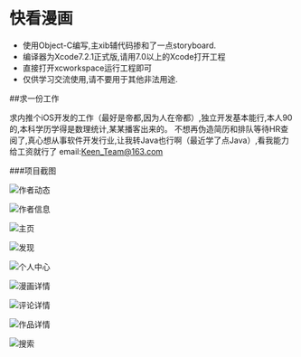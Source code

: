 # 快看漫画

- 使用Object-C编写,主xib辅代码掺和了一点storyboard.
- 编译器为Xcode7.2.1正式版,请用7.0以上的Xcode打开工程
- 直接打开xcworkspace运行工程即可
- 仅供学习交流使用,请不要用于其他非法用途.

##求一份工作

求内推个iOS开发的工作（最好是帝都,因为人在帝都）,独立开发基本能行,本人90的,本科学历学得是数理统计,某某播客出来的。
不想再伪造简历和排队等待HR查阅了,真心想从事软件开发行业,让我转Java也行啊（最近学了点Java）,看我能力给工资就行了
email:Keen_Team@163.com

###项目截图

![作者动态](https://github.com/KeenTeam1990/KTKuaikan/blob/master/%E9%A1%B9%E7%9B%AE%E6%88%AA%E5%9B%BE/%E4%BD%9C%E8%80%85%E5%8A%A8%E6%80%81.png?raw=true)

![作者信息](https://github.com/KeenTeam1990/KTKuaikan/blob/master/%E9%A1%B9%E7%9B%AE%E6%88%AA%E5%9B%BE/%E4%BD%9C%E8%80%85%E4%BF%A1%E6%81%AF.png?raw=true)


![主页](https://github.com/KeenTeam1990/KTKuaikan/blob/master/%E9%A1%B9%E7%9B%AE%E6%88%AA%E5%9B%BE/%E4%B8%BB%E9%A1%B5.png?raw=true)

![发现](https://github.com/KeenTeam1990/KTKuaikan/blob/master/%E9%A1%B9%E7%9B%AE%E6%88%AA%E5%9B%BE/%E5%8F%91%E7%8E%B0.png?raw=true)

![个人中心](https://github.com/KeenTeam1990/KTKuaikan/blob/master/%E9%A1%B9%E7%9B%AE%E6%88%AA%E5%9B%BE/%E4%B8%AA%E4%BA%BA%E4%B8%AD%E5%BF%83.png?raw=true)

![漫画详情](https://github.com/KeenTeam1990/KTKuaikan/blob/master/%E9%A1%B9%E7%9B%AE%E6%88%AA%E5%9B%BE/%E6%BC%AB%E7%94%BB%E8%AF%A6%E6%83%85.png?raw=true)

![评论详情](https://github.com/KeenTeam1990/KTKuaikan/blob/master/%E9%A1%B9%E7%9B%AE%E6%88%AA%E5%9B%BE/%E8%AF%84%E8%AE%BA%E8%AF%A6%E6%83%85.png?raw=true)

![作品详情](https://github.com/KeenTeam1990/KTKuaikan/blob/master/%E9%A1%B9%E7%9B%AE%E6%88%AA%E5%9B%BE/%E4%BD%9C%E5%93%81%E8%AF%A6%E6%83%85.png?raw=true)

![搜索](https://github.com/KeenTeam1990/KTKuaikan/blob/master/%E9%A1%B9%E7%9B%AE%E6%88%AA%E5%9B%BE/%E6%90%9C%E7%B4%A2.png?raw=true)

